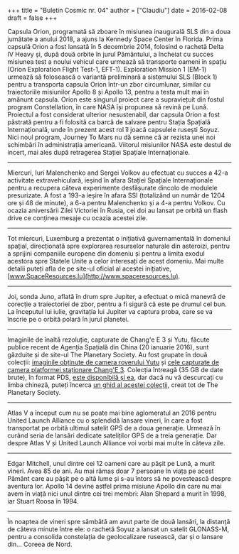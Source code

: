 +++
title = "Buletin Cosmic nr. 04"
author = ["Claudiu"]
date = 2016-02-08
draft = false
+++

Capsula Orion, programată să zboare în misiunea inaugurală SLS din a doua jumătate a anului 2018, a ajuns la Kennedy Space Center în Florida. Prima capsulă Orion a fost lansată în 5 decembrie 2014, folosind o rachetă Delta IV Heavy și, după două orbite în jurul Pământului, a încheiat cu succes misiunea test a noului vehicul care urmează să transporte oameni în spațiu (Orion Exploration Flight Test-1, EFT-1). Exploration Mission 1 (EM-1) urmează să folosească o variantă preliminară a sistemului SLS (Block 1) pentru a transporta capsula Orion într-un zbor circumlunar, similar cu traiectoriile misiunilor Apollo 8 și Apollo 13, pentru a testa mult mai în amănunt capsula. Orion este singurul proiect care a supraviețuit din fostul program Constellation, în care NASA își propunea să revină pe Lună. Proiectul a fost considerat ulterior nesustenabil, dar capsula Orion a fost păstrată pentru a fi folosită ca barcă de salvare pentru Stația Spațială Internațională, unde în prezent acest rol îl joacă capsulele rusești Soyuz. Nici noul program, Journey To Mars nu dă semne că ar rezista unei noi schimbări în administrația americană. Viitorul misiunilor NASA este destul de incert, mai ales după retragerea Stației Spațiale Internaționale.

---

Miercuri, Iuri Malenchenko and Sergei Volkov au efectuat cu succes a 42-a activitate extravehiculară, ieșind în afara Stației Spațiale Internaționale pentru a recupera câteva experimente desfășurate dincolo de modulele presurizate. A fost a 193-a ieșire în afara SSI (totalizând un număr de 1204 ore și 48 de minute), a 6-a pentru Malenchenko și a 4-a pentru Volkov. Cu ocazia aniversării Zilei Victoriei în Rusia, cei doi au lansat pe orbită un flash drive ce conținea mesaje cu ocazia acestei zile.

---

Tot miercuri, Luxemburg a prezentat o inițiativă guvernamentală în domeniul spațial, direcționată spre explorarea resurselor naturale din asteroizi, pentru a sprijini companiile europene din domeniu și pentru a limita exodul acestora spre Statele Unite a celor interesați de acest domeniu. Mai multe detalii puteți afla de pe site-ul oficial al acestei inițiative, [www.SpaceResources.lu](http://www.spaceresources.lu).

---

Joi, sonda Juno, aflată în drum spre Jupiter, a efectuat o mică manevră de corecție a traiectoriei de zbor, pentru a fi sigură că este pe drumul cel bun. La începutul lui iulie, gravitația lui Jupiter va captura proba, care se va înscrie pe o orbită polară în jurul planetei.

---

Imaginile de înaltă rezoluție, capturate de Chang'e E 3 și Yutu, făcute publice recent de Agenția Spațială din China (20 ianuarie 2016), sunt găzduite și de site-ul The Planetary Society. Au fost grupate în două colecții: [imaginile obținute de camera roverului Yutu](http://planetary.s3.amazonaws.com/data/change3/pcam.html) și [cele capturate de camera platformei staționare Chang'E 3](http://planetary.s3.amazonaws.com/data/change3/tcam.html). Colecția întreagă (35 GB de date brute), în format PDS, [este disponibilă și ea](http://moon.bao.ac.cn/ceweb/datasrv/datadesclevel.jsp), dar dacă nu vă descurcați cu limba chineză, puteți încerca [un ghid al acestei colecții](http://www.planetary.org/blogs/guest-blogs/2016/01221450-china-invites-public-on-board.html), creat tot de The Planetary Society.

---

Atlas V a început cum nu se poate mai bine aglomeratul an 2016 pentru United Launch Alliance cu o splendidă lansare vineri, în care a fost transportat pe orbită ultimul satelit GPS de a doua generație. Urmează în curând seria de lansări dedicate sateliților GPS de a treia generație. Dar despre Atlas V și United Launch Alliance voi vorbi mai multe în câteva zile.

---

Edgar Mitchell, unul dintre cei 12 oameni care au pășit pe Lună, a murit vineri. Avea 85 de ani. Au mai rămas doar 7 persoane în viața pe acest Pământ care au pășit pe o altă lume și s-au întors să ne povestească despre aventura lor. Apollo 14 devine astfel prima misiune Apollo din care nu mai avem în viață nici unul dintre cei trei membri: Alan Shepard a murit în 1998, iar Stuart Roosa în 1994.

---

În noaptea de vineri spre sâmbătă am avut parte de două lansări, la distanță de câteva minute între ele: o rachetă Soyuz a lansat un satelit GLONASS-M, pentru a consolida constelația de geolocalizare rusească, dar și o lansare din... Coreea de Nord.
